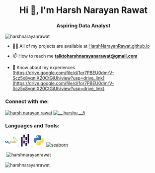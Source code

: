 <h1 align="center">Hi 👋, I'm Harsh Narayan Rawat</h1>
<h3 align="center">Aspiring Data Analyst</h3>

<p align="left"> <img src="https://komarev.com/ghpvc/?username=harshnarayanrawat&label=Profile%20views&color=0e75b6&style=flat" alt="harshnarayanrawat" /> </p>

- 👨‍💻 All of my projects are available at [HarshNarayanRawat.github.io](HarshNarayanRawat.github.io)

- 📫 How to reach me **talktoharshnarayanarawat@gmail.com**

- 📄 Know about my experiences [https://drive.google.com/file/d/1qr7PBEU0dmrV-Scz5x8yqnIX20CtGiUh/view?usp=drive_link](https://drive.google.com/file/d/1qr7PBEU0dmrV-Scz5x8yqnIX20CtGiUh/view?usp=drive_link)

<h3 align="left">Connect with me:</h3>
<p align="left">
<a href="https://linkedin.com/in/harsh narayan rawat" target="blank"><img align="center" src="https://raw.githubusercontent.com/rahuldkjain/github-profile-readme-generator/master/src/images/icons/Social/linked-in-alt.svg" alt="harsh narayan rawat" height="30" width="40" /></a>
<a href="https://instagram.com/__.harshu.__5" target="blank"><img align="center" src="https://raw.githubusercontent.com/rahuldkjain/github-profile-readme-generator/master/src/images/icons/Social/instagram.svg" alt="__.harshu.__5" height="30" width="40" /></a>
</p>

<h3 align="left">Languages and Tools:</h3>
<p align="left"> <a href="https://www.mysql.com/" target="_blank" rel="noreferrer"> <img src="https://raw.githubusercontent.com/devicons/devicon/master/icons/mysql/mysql-original-wordmark.svg" alt="mysql" width="40" height="40"/> </a> <a href="https://pandas.pydata.org/" target="_blank" rel="noreferrer"> <img src="https://raw.githubusercontent.com/devicons/devicon/2ae2a900d2f041da66e950e4d48052658d850630/icons/pandas/pandas-original.svg" alt="pandas" width="40" height="40"/> </a> <a href="https://www.python.org" target="_blank" rel="noreferrer"> <img src="https://raw.githubusercontent.com/devicons/devicon/master/icons/python/python-original.svg" alt="python" width="40" height="40"/> </a> <a href="https://seaborn.pydata.org/" target="_blank" rel="noreferrer"> <img src="https://seaborn.pydata.org/_images/logo-mark-lightbg.svg" alt="seaborn" width="40" height="40"/> </a> </p>

<p>&nbsp;<img align="center" src="https://github-readme-stats.vercel.app/api?username=harshnarayanrawat&show_icons=true&locale=en" alt="harshnarayanrawat" /></p>

<p><img align="center" src="https://github-readme-streak-stats.herokuapp.com/?user=harshnarayanrawat&" alt="harshnarayanrawat" /></p>

